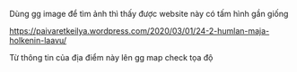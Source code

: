 Dùng gg image để tìm ảnh thì thấy được website này có tấm hình gần giống

https://paivaretkeilya.wordpress.com/2020/03/01/24-2-humlan-maja-holkenin-laavu/

Từ thông tin của địa điểm này lên gg map check tọa độ